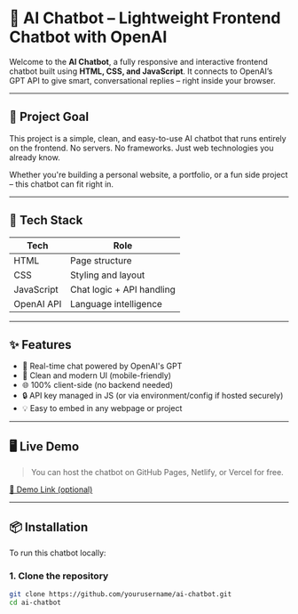 # 🤖 AI Chatbot – Lightweight Frontend Chatbot with OpenAI

Welcome to the **AI Chatbot**, a fully responsive and interactive frontend chatbot built using **HTML, CSS, and JavaScript**. It connects to OpenAI’s GPT API to give smart, conversational replies – right inside your browser.

---

## 🎯 Project Goal

This project is a simple, clean, and easy-to-use AI chatbot that runs entirely on the frontend. No servers. No frameworks. Just web technologies you already know.

Whether you're building a personal website, a portfolio, or a fun side project – this chatbot can fit right in.

---

## 🧰 Tech Stack

| Tech        | Role                      |
|-------------|---------------------------|
| HTML        | Page structure            |
| CSS         | Styling and layout        |
| JavaScript  | Chat logic + API handling |
| OpenAI API  | Language intelligence     |

---

## ✨ Features

- 💬 Real-time chat powered by OpenAI's GPT
- 🎨 Clean and modern UI (mobile-friendly)
- 🌐 100% client-side (no backend needed)
- 🔒 API key managed in JS (or via environment/config if hosted securely)
- 💡 Easy to embed in any webpage or project

---

## 🖥️ Live Demo

> You can host the chatbot on GitHub Pages, Netlify, or Vercel for free.

[🔗 Demo Link (optional)](https://your-live-site-link.com)

---

## 📦 Installation

To run this chatbot locally:

### 1. Clone the repository

```bash
git clone https://github.com/yourusername/ai-chatbot.git
cd ai-chatbot

